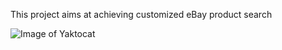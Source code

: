 This project aims at achieving customized eBay product search

![Image of Yaktocat](https://octodex.github.com/images/yaktocat.png)
